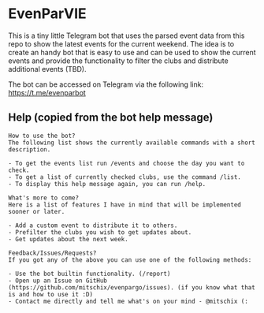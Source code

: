 # EvenParVIE

This is a tiny little Telegram bot that uses the parsed event data from this repo to show the latest
events for the current weekend. The idea is to create an handy bot that is easy to use and can be
used to show the current events and provide the functionality to filter the clubs and distribute
additional events (TBD).

The bot can be accessed on Telegram via the following link: https://t.me/evenparbot

## Help (copied from the bot help message)

```
How to use the bot?
The following list shows the currently available commands with a short description.

- To get the events list run /events and choose the day you want to check.
- To get a list of currently checked clubs, use the command /list.
- To display this help message again, you can run /help.

What's more to come?
Here is a list of features I have in mind that will be implemented sooner or later.

- Add a custom event to distribute it to others.
- Prefilter the clubs you wish to get updates about.
- Get updates about the next week.

Feedback/Issues/Requests?
If you got any of the above you can use one of the following methods:

- Use the bot builtin functionality. (/report)
- Open up an Issue on GitHub (https://github.com/mitschix/evenpargo/issues). (if you know what that is and how to use it :D)
- Contact me directly and tell me what's on your mind - @mitschix (:
```
